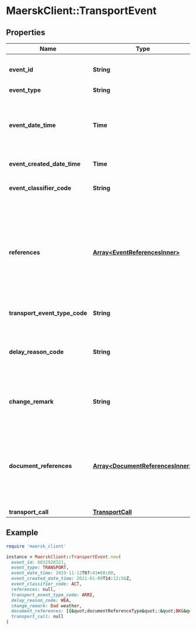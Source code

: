 # MaerskClient::TransportEvent

## Properties

| Name | Type | Description | Notes |
| ---- | ---- | ----------- | ----- |
| **event_id** | **String** | The unique identifier for the Equipment Event ID/Transport Event ID/Shipment Event ID. | [optional] |
| **event_type** | **String** |  |  |
| **event_date_time** | **Time** | The local date and time, where the event took place or when the event will take place, in ISO 8601 format. For Shipment Event, it is the same as eventCreatedDateTime in UTC timezone. |  |
| **event_created_date_time** | **Time** | The UTC timestamp of when the event was created. |  |
| **event_classifier_code** | **String** | Code for the event classifier, either PLN, ACT or EST. * PLN - Planned * ACT - Actual * EST - Estimated  |  |
| **references** | [**Array&lt;EventReferencesInner&gt;**](EventReferencesInner.md) | References provided by the shipper or freight forwarder at the time of booking or at the time of providing shipping instruction. Carriers share it back when providing track and trace event updates, some are also printed on the B/L. Customers can use these references to track shipments in their internal systems. | [optional] |
| **transport_event_type_code** | **String** | Identifier for type of Transport event - ARRI (Arrived) - DEPA (Departed)  | [optional] |
| **delay_reason_code** | **String** | Reason code for the delay. The SMDG-Delay-Reason-Codes are used for this attribute. The code list can be found at http://www.smdg.org/smdg-code-lists/  | [optional] |
| **change_remark** | **String** | Free text information provided by the vessel operator regarding the reasons for the change in schedule and/or plans to mitigate schedule slippage. | [optional] |
| **document_references** | [**Array&lt;DocumentReferencesInner&gt;**](DocumentReferencesInner.md) | An optional list of key-value (documentReferenceType-documentReferenceValue) pairs representing links to objects relevant to the event. The documentReferenceType-field is used to describe where the documentReferenceValue-field is pointing to. | [optional] |
| **transport_call** | [**TransportCall**](TransportCall.md) |  |  |

## Example

```ruby
require 'maersk_client'

instance = MaerskClient::TransportEvent.new(
  event_id: 6832920321,
  event_type: TRANSPORT,
  event_date_time: 2019-11-12T07:41+08:00,
  event_created_date_time: 2021-01-09T14:12:56Z,
  event_classifier_code: ACT,
  references: null,
  transport_event_type_code: ARRI,
  delay_reason_code: WEA,
  change_remark: Bad weather,
  document_references: [{&quot;documentReferenceType&quot;:&quot;BKG&quot;,&quot;documentReferenceValue&quot;:&quot;ABC123123123&quot;},{&quot;documentReferenceType&quot;:&quot;TRD&quot;,&quot;documentReferenceValue&quot;:&quot;85943567-eedb-98d3-f4ed-aed697474ed4&quot;}],
  transport_call: null
)
```

